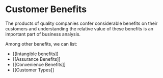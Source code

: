 # Customer Benefits
The products of quality companies confer considerable benefits on their customers and understanding the relative value of these benefits is an important part of business analysis.

Among other benefits, we can list:
- [[Intangible benefits]]
- [[Assurance Benefits]]
- [[Convenience Benefits]]
- [[Customer Types]]